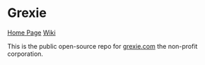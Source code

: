 # Grexie

[Home Page](https://grexie.com)
[Wiki](https://grexie.org)

This is the public open-source repo for [grexie.com](https://grexie.com) the non-profit corporation.
